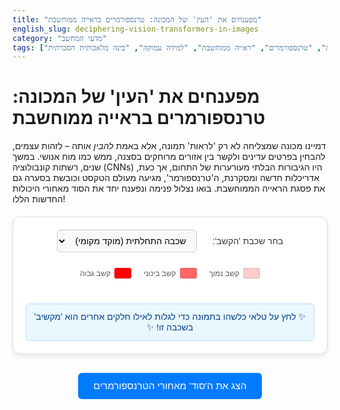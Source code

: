```yaml
---
title: "מפענחים את 'העין' של המכונה: טרנספורמרים בראייה ממוחשבת"
english_slug: deciphering-vision-transformers-in-images
category: "מדעי המחשב"
tags: ["רשתות עצביות", "טרנספורמרים", "ראייה ממוחשבת", "למידה עמוקה", "בינה מלאכותית הסברתית"]
---
```

# מפענחים את 'העין' של המכונה: טרנספורמרים בראייה ממוחשבת

דמיינו מכונה שמצליחה לא רק 'לראות' תמונה, אלא באמת *להבין* אותה – לזהות עצמים, להבחין בפרטים עדינים ולקשר בין אזורים מרוחקים בסצנה, ממש כמו מוח אנושי. במשך שנים, רשתות קונבולוציה (CNNs) היו הגיבורות הבלתי מעורערות של התחום, אך כעת, אדריכלות חדשה ומסקרנת, ה'טרנספורמר', מגיעה מעולם הטקסט וכובשת בסערה גם את פסגת הראייה הממוחשבת. בואו נצלול פנימה ונפענח יחד את הסוד מאחורי היכולות החדשות הללו!

<div class="vit-container">
    <div class="vit-controls">
        <label for="layerSelect" class="control-label">בחר שכבת 'הקשב':</label>
        <select id="layerSelect" class="control-select">
            <option value="initial">שכבה התחלתית (מוקד מקומי)</option>
            <option value="intermediate">שכבה בינונית (קשרים בינוניים)</option>
            <option value="deep">שכבה עמוקה (ראייה גלובלית)</option>
        </select>
        <div class="visualization-legend">
            <div class="legend-item"><span class="legend-color" style="background-color: rgba(255, 0, 0, 0.2);"></span>קשב נמוך</div>
            <div class="legend-item"><span class="legend-color" style="background-color: rgba(255, 0, 0, 0.6);"></span>קשב בינוני</div>
            <div class="legend-item"><span class="legend-color" style="background-color: rgba(255, 0, 0, 1);"></span>קשב גבוה</div>
        </div>
    </div>
    <div class="vit-image-container">
        <img id="baseImage" src="https://upload.wikimedia.org/wikipedia/commons/thumb/b/b1/Everest_North_Face_Tibet_Luca_Galuzzi_2006.jpg/1024px-Everest_North_Face_Tibet_Luca_Galuzzi_2006.jpg" alt="Example image showing a mountain landscape" crossorigin="anonymous">
        <div id="patchesOverlay" class="patches-overlay"></div>
    </div>
    <div id="visualizationInfo" class="visualization-info">
        ✨ לחץ על טלאי כלשהו בתמונה כדי לגלות לאילו חלקים אחרים הוא 'מקשיב' בשכבה זו! ✨
    </div>
</div>

<style>
    @import url('https://fonts.googleapis.com/css2?family=Heebo:wght@300;400;500;700&display=swap');

    .vit-container {
        font-family: 'Heebo', sans-serif;
        direction: rtl;
        max-width: 850px; /* Slightly wider */
        margin: 20px auto;
        padding: 20px; /* More padding */
        border: 1px solid #ddd; /* Softer border */
        border-radius: 12px; /* More rounded corners */
        background-color: #ffffff; /* Clean white background */
        box-shadow: 0 4px 8px rgba(0, 0, 0, 0.08); /* Subtle shadow */
    }

    .vit-controls {
        margin-bottom: 20px; /* More space below controls */
        display: flex;
        align-items: center;
        gap: 25px; /* Increased gap */
        flex-wrap: wrap;
        justify-content: center; /* Center controls when wrapped */
    }

    .control-label {
        font-weight: 500; /* Medium weight */
        color: #333;
    }

    .control-select {
        padding: 8px 12px; /* More padding */
        border-radius: 6px; /* More rounded */
        border: 1px solid #ccc;
        font-size: 1em;
        cursor: pointer;
        background-color: #f9f9f9;
        transition: border-color 0.2s ease, box-shadow 0.2s ease;
    }

    .control-select:hover {
        border-color: #007bff;
    }

     .control-select:focus {
        outline: none;
        border-color: #007bff;
        box-shadow: 0 0 5px rgba(0, 123, 255, 0.2);
    }


    .visualization-legend {
        display: flex;
        gap: 20px; /* Increased gap */
        font-size: 0.85em;
        color: #555;
    }

    .legend-item {
        display: flex;
        align-items: center;
        gap: 6px; /* Increased gap */
    }

    .legend-color {
        display: inline-block;
        width: 25px; /* Wider color swatch */
        height: 15px; /* Taller color swatch */
        border: 1px solid rgba(0, 0, 0, 0.1); /* Add border for clarity */
        border-radius: 3px;
    }


    .vit-image-container {
        position: relative;
        width: 100%;
        /* Aspect ratio set dynamically by JS */
        height: 0;
        overflow: hidden;
        border-radius: 8px; /* Match container border radius */
        box-shadow: 0 2px 5px rgba(0, 0, 0, 0.1);
    }

    .vit-image-container img {
        position: absolute;
        top: 0;
        left: 0;
        width: 100%;
        height: 100%;
        object-fit: cover;
        display: block; /* Remove potential extra space below image */
    }

    .patches-overlay {
        position: absolute;
        top: 0;
        left: 0;
        width: 100%;
        height: 100%;
        display: grid;
        grid-template-columns: repeat(var(--grid-cols), 1fr);
        grid-template-rows: repeat(var(--grid-rows), 1fr);
        gap: 0;
        z-index: 10; /* Ensure patches are well above the image */
    }

    .patch {
        border: 0.5px solid rgba(255, 255, 255, 0.2); /* Thinner, softer border */
        box-sizing: border-box;
        cursor: pointer;
        position: relative;
        /* Added transition for smooth hover and attention fade */
        transition: background-color 0.3s ease-out, border-color 0.2s ease;
    }

    .patch:hover {
        background-color: rgba(0, 123, 255, 0.15); /* More vibrant hover */
        border-color: rgba(0, 123, 255, 0.5);
    }

    .patch.selected {
         border: 2px solid #ffc107; /* Bright yellow border */
         box-shadow: 0 0 8px #ffc107; /* Matching shadow */
         z-index: 20; /* Bring selected patch forward */
         transform: scale(1.02); /* Slightly enlarge selected patch */
         transition: border-color 0.2s ease, box-shadow 0.2s ease, transform 0.2s ease;
         /* Add a subtle pulse animation */
         animation: pulse-select 1.5s infinite ease-in-out;
    }

    @keyframes pulse-select {
        0% { box-shadow: 0 0 8px rgba(255, 193, 7, 0.8); }
        50% { box-shadow: 0 0 15px rgba(255, 193, 7, 0.4); }
        100% { box-shadow: 0 0 8px rgba(255, 193, 7, 0.8); }
    }

    .visualization-info {
        margin-top: 20px;
        padding: 12px;
        background-color: #e9f7ff; /* Light blue background */
        border: 1px solid #b8daff; /* Blue border */
        border-radius: 6px;
        text-align: center;
        font-size: 1em;
        color: #004085; /* Dark blue text */
    }

    /* Style for attention visualization (applied via JS background-color with rgba) */
    /* The transition on .patch handles the fade effect */


    #explanationButton {
        display: block;
        margin: 30px auto 20px auto; /* More space above and below */
        padding: 12px 25px; /* More padding */
        font-size: 1.1em; /* Slightly larger font */
        cursor: pointer;
        border: none;
        border-radius: 6px;
        background-color: #007bff; /* Primary blue */
        color: white;
        text-align: center;
        transition: background-color 0.2s ease, box-shadow 0.2s ease;
        font-weight: 500;
    }

    #explanationButton:hover {
        background-color: #0056b3; /* Darker blue on hover */
        box-shadow: 0 2px 5px rgba(0, 0, 0, 0.1);
    }

     #explanationButton:active {
        background-color: #003f7f; /* Even darker when active */
     }

    #explanationContent {
        display: none; /* Hidden by default */
        margin-top: 20px;
        padding-top: 20px;
        border-top: 1px solid #eee;
        line-height: 1.7; /* Improved readability */
        color: #333;
    }

    #explanationContent h2 {
        margin-top: 20px;
        margin-bottom: 12px;
        font-size: 1.5em;
        color: #0056b3; /* Match button blue */
        border-bottom: 1px solid #eee; /* Separator */
        padding-bottom: 5px;
    }

     #explanationContent h3 {
        margin-top: 15px;
        margin-bottom: 8px;
        font-size: 1.3em;
        color: #007bff; /* Lighter blue */
    }

    #explanationContent p {
        margin-bottom: 15px;
        line-height: 1.6;
    }

    #explanationContent ul {
        margin-bottom: 15px;
        padding-right: 20px; /* Indent list */
    }

     #explanationContent li {
        margin-bottom: 8px;
     }

</style>

<button id="explanationButton">הצג את ה'סוד' מאחורי הטרנספורמרים</button>

<div id="explanationContent">
    <h2>האתגר של הבנת תמונות על ידי מכונות: לא רק פיקסלים</h2>
    <p>עינינו רואות תמונה כמכלול בעל משמעות, סיפור ויחסים בין חלקיו. עבור מחשב, תמונה היא רק רשת ענקית של מספרים (פיקסלים). האתגר בראייה ממוחשבת הוא ללמד מכונות לתרגם את רשת הפיקסלים הזו להבנה עמוקה, היררכית וקשרית – זיהוי עצמים, סצנות, ואפילו רגשות.</p>

    <h2>מלכת הקונבולוציה: קווים לדמותה של ה-CNN</h2>
    <p>במשך עשורים, רשתות קונבולוציונליות (CNNs) שלטו ללא עוררין בתחום. הן בנויות משכבות שמפעילות מסננים קטנים על התמונה, וכל שכבה לומדת לזהות דפוסים מורכבים יותר בהתבסס על השכבה שקדמה לה – מקצוות וקווים פשוטים בשכבות הראשונות, ועד חלקי עצמים ועצמים שלמים בשכבות העמוקות. הן מצטיינות בלכידת מידע מקומי והיררכי, אך התמודדו עם קושי מובנה ליצור קשרים *ישירים* בין אזורים *מרוחקים* בתמונה ללא מעבר דרך כל ההיררכיה השכבות.</p>

    <h2>מהפכת הטרנספורמר: Attention Is All You Need (לא רק בטקסט!)</h2>
    <p>טרנספורמרים הגיחו לעולם במקור בתחום עיבוד שפה טבעית (NLP), והציגו יכולת חסרת תקדים להבין הקשרים ארוכי טווח במשפטים. במקום לעבד מילים בזו אחר זו, הם מסתמכים על מנגנון ה-Self-Attention (קשב עצמי), המאפשר למודל לשקול את החשיבות של כל מילה ביחס לכל מילה אחרת במשפט בו זמנית, וכך להבין הקשרים מורכבים ומרוחקים. הצלחה זו הדליקה נורה אדומה (או ירוקה!) בקרב חוקרי ראייה ממוחשבת.</p>

    <h2>Vision Transformers (ViT): לראות תמונות כסדרת 'מילים'</h2>
    <p>האתגר הגדול היה לגשר על הפער: טרנספורמרים אוהבים סדרות (של מילים), ותמונות הן רשתות דו-ממדיות. הפתרון הגאוני של מודל ה-Vision Transformer (ViT) היה פשוט: נתייחס לתמונה כאל סדרה של "טלאים" (patches) קטנים, וכל טלאי יהיה ה"מילה" שלנו!</p>

    <h3>המסע הוויזואלי מתחיל: חלוקה לטלאים והפיכה לווקטורים</h3>
    <p>השלב הראשון הוא חלוקת התמונה המקורית לריבועים קטנים ואחידים (נניח, 16x16 פיקסלים). כל טלאי כזה מומר לווקטור מספרי (באמצעות שכבה פשוטה). מכיוון שהטרנספורמר עצמו אינו יודע את הסדר הפיזי של ה"מילים" (הטלאים) שלו, מוסיפים לכל וקטור מידע על המיקום המקורי של הטלאי בתמונה (positional encoding).</p>

    <h3>Self-Attention בפעולה: ה'עיניים' של הטרנספורמר</h3>
    <p>כעת מגיעים הטרנספורמרים לפעולה. סדרת וקטורי הטלאים עוברת דרך שכבות טרנספורמר רבות, ובלב כל שכבה נמצא מנגנון ה-Self-Attention. כאן קורה הקסם: כל טלאי בתמונה שואל את עצמו: "לאילו טלאים אחרים בתמונה אני צריך 'להקשיב' כרגע כדי להבין את עצמי טוב יותר?". המנגנון מחשב עבור כל טלאי יחיד, עד כמה הוא קשור וצריך לשים "קשב" על כל טלאי אחר בתמונה (כולל עצמו). התוצאה היא מערך משקלי קשב - משקל גבוה בין טלאי א' לטלאי ב' אומר שטלאי א' שואב הרבה מידע מטלאי ב' כדי לעדכן את הייצוג הפנימי שלו.</p>

    <h3>מסע אל העומק: בנית הבנה הדרגתית של התמונה</h3>
    <p>היופי ב-ViT הוא המסע דרך השכבות. בשכבות הראשונות, מנגנון הקשב נוטה להיות ממוקד בטלאים קרובים גאומטרית, בדומה לשדות הקליטה הראשוניים של CNNs. אך ככל שמעמיקים לשכבות הטרנספורמר הבאות, מנגנון הקשב מסוגל ליצור קשרים ו"להקשיב" לטלאים מרוחקים יותר ויותר בתמונה. כך, המודל בונה בהדרגה ייצוג מורכב יותר של כל טלאי, תוך שילוב מידע קשרי מכל רחבי התמונה. בשכבות העמוקות, טלאי שמכסה חלק מעין של אדם למשל, יכול "להקשיב" לטלאי שמכסה את הפה או את היד, גם אם הם רחוקים פיזית, וכך לבנות הבנה הוליסטית יותר של האובייקט או הסצנה כולה.</p>

    <h2>ViT מול CNN: קרב על פסגת הראייה</h2>
    <p><strong>למה ViT מצטיין?</strong></p>
    <ul>
        <li><strong>קשרים גלובליים מההתחלה:</strong> יכולת לכידת יחסים ארוכי טווח בין חלקים מרוחקים היא טבעית ל-ViT בזכות ה-Attention.</li>
        <li><strong>מודל אחיד:</strong> אותה אדריכלות טרנספורמר יכולה לעבוד על טקסט ותמונות, מה שמאפשר פיתוח מודלי בסיס גדולים ורב-תכליתיים.</li>
        <li><strong>פחות הנחות מוקדמות:</strong> הטרנספורמר לומד את המבנה והקשרים מהדאטה, במקום להניח מראש מבנה היררכי מקומי כמו ב-CNNs.</li>
    </ul>
    <p><strong>היכן ViT מתקשה?</strong></p>
    <ul>
        <li><strong>רעב לדאטה:</strong> ViT דורשים לרוב כמויות אדירות של נתוני אימון כדי להתעלות על CNNs, במיוחד במשימות בהן יש מעט דאטה. אימון מוקדם על דאטה ענק (Pre-training) הוא לרוב הכרחי.</li>
        <li><strong>עלות חישובית:</strong> חישוב Attention בין כל זוג טלאים יכול להיות יקר עבור תמונות גדולות מאוד. פותחו וריאציות (כמו Swin Transformer) כדי להתמודד עם זה.</li>
    </ul>

    <h2>טרנספורמרים בשטח: מיישומים פורצי דרך</h2>
    <p>ViT וצאצאיו הפכו לכלי עבודה מרכזי ביישומי ראייה ממוחשבת רבים, החל מסיווג תמונות וזיהוי אובייקטים בדיוק שיא, דרך הבנת סצנות מורכבות (סגמנטציה), ועד ליצירת תמונות מדהימות מטקסט (מודלים כמו DALL-E, Midjourney) ויצירת תיאורים מילוליים לתמונות. הם שוברים שיאי ביצועים במשימות רבות ומעצבים את עתיד הראייה הממוחשבת.</p>

    <h2>הכלי האינטראקטיבי בפעולה: מסע חזותי אל ה-Attention</h2>
    <p>הסימולציה שמעליך היא ההזדמנות שלך לחוות את מנגנון ה-Self-Attention ממקור ראשון. בחר שכבה מהתפריט (התחלתית, בינונית, עמוקה) ולחץ על טלאי כלשהו בתמונה. תראה כיצד שאר הטלאים נצבעים באדום בעוצמות שונות. הצבע האדום הבהיר יותר מצביע על "קשב" גבוה יותר שהטלאי שבחרת הקדיש לטלאי הצבוע בשכבה הספציפית שבחרת. שים לב להבדלים בין השכבות: בשכבות הראשונות הקשב מקומי, ובשכבות העמוקות הוא מתפרס על פני אזורים רחוקים יותר ומסייע בבניית ההבנה הגלובלית של התמונה. זוהי הצצה ויזואלית מרתקת לאופן שבו מודלי הטרנספורמר בונים את התובנות הוויזואליות שלהם!</p>
</div>


<script>
    document.addEventListener('DOMContentLoaded', () => {
        const image = document.getElementById('baseImage');
        const patchesOverlay = document.getElementById('patchesOverlay');
        const layerSelect = document.getElementById('layerSelect');
        const visualizationInfo = document.getElementById('visualizationInfo');
        const explanationButton = document.getElementById('explanationButton');
        const explanationContent = document.getElementById('explanationContent');

        const GRID_SIZE = 10; // 10x10 grid of patches
        const NUM_PATCHES = GRID_SIZE * GRID_SIZE;
        const patches = [];
        let attentionData = {}; // Will store simulated attention weights
        let selectedPatchIndex = null;

        // Set CSS variables for grid
        patchesOverlay.style.setProperty('--grid-cols', GRID_SIZE);
        patchesOverlay.style.setProperty('--grid-rows', GRID_SIZE);

        // Helper to convert index to row/col
        const indexToCoords = (index) => ({
            row: Math.floor(index / GRID_SIZE),
            col: index % GRID_SIZE
        });

        // Helper to calculate distance between two patch indices
        const getDistance = (index1, index2) => {
            const c1 = indexToCoords(index1);
            const c2 = indexToCoords(index2);
            const dr = c1.row - c2.row;
            const dc = c1.col - c2.col;
            return Math.sqrt(dr * dr + dc * dc);
        };

        // Simulate attention data - More distinct simulation for layers
        const generateAttentionData = () => {
            const data = {
                initial: Array(NUM_PATCHES).fill(0).map(() => Array(NUM_PATCHES).fill(0)),
                intermediate: Array(NUM_PATCHES).fill(0).map(() => Array(NUM_PATCHES).fill(0)),
                deep: Array(NUM_PATCHES).fill(0).map(() => Array(NUM_PATCHES).fill(0))
            };

            const sigmaInitial = 1.5; // Very local
            const sigmaIntermediate = 3.0; // Wider local + some spread
            const sigmaDeep = 6.0; // Global influence

            // Define some simulated 'semantic' zones (very rough approximation for demo)
            // based on rows (vertical position is a strong cue in landscape)
            const zones = {
                sky: [0, 1],
                upperMountain: [2, 3],
                lowerMountain: [4, 5],
                ground: [6, 7, 8, 9],
            };

             // Simulate a few 'conceptually important' patches that might get global attention regardless of layer (arbitrary indices)
            const conceptualFocusPatches = new Set([
                 Math.floor(GRID_SIZE * 0.5 + GRID_SIZE * 0.4), // Near peak center
                 Math.floor(GRID_SIZE * 2.5 + GRID_SIZE * 0.6), // Feature on mountain side
                 Math.floor(GRID_SIZE * 7.5 + GRID_SIZE * 0.2), // Object on ground
            ]);


            for (let i = 0; i < NUM_PATCHES; i++) {
                let sumInitial = 0;
                let sumIntermediate = 0;
                let sumDeep = 0;

                const coordsI = indexToCoords(i);
                const zoneI = Object.keys(zones).find(key => zones[key].includes(coordsI.row));


                for (let j = 0; j < NUM_PATCHES; j++) {
                    const dist = getDistance(i, j);
                     const coordsJ = indexToCoords(j);
                     const zoneJ = Object.keys(zones).find(key => zones[key].includes(coordsJ.row));


                    // Initial layer: strong local, rapid decay
                    let weightInitial = Math.exp(-dist * dist / (2 * sigmaInitial * sigmaInitial));
                    data.initial[i][j] = weightInitial;
                    sumInitial += weightInitial;

                    // Intermediate layer: wider local + increased attention to patches in the *same* semantic zone
                    let weightIntermediate = Math.exp(-dist * dist / (2 * sigmaIntermediate * sigmaIntermediate));
                    if (zoneI && zoneJ && zoneI === zoneJ) {
                         weightIntermediate *= 1.5; // Boost attention within the same zone
                    }
                    data.intermediate[i][j] = weightIntermediate;
                    sumIntermediate += weightIntermediate;

                    // Deep layer: global attention, less dependent on distance, focuses on conceptual patches and cross-zone connections
                    let weightDeep = Math.exp(-dist / sigmaDeep); // Slower decay, more global base
                     if (conceptualFocusPatches.has(j)) {
                         weightDeep += 0.8; // Significant boost for conceptually important patches
                     }
                     if (zoneI && zoneJ && zoneI !== zoneJ) {
                         weightDeep += 0.3; // Add base attention for cross-zone interactions
                     }
                      // Add some general noise/global connectivity base
                     weightDeep += Math.random() * 0.05;


                    data.deep[i][j] = weightDeep;
                    sumDeep += weightDeep;
                }

                // Normalize weights so they sum (roughly) to 1 for each query patch (softmax-like behavior simulation)
                // Simple normalization by sum is common
                for (let j = 0; j < NUM_PATCHES; j++) {
                     // Add a small epsilon to avoid division by zero, although sums should be > 0
                    data.initial[i][j] /= (sumInitial + 1e-6);
                    data.intermediate[i][j] /= (sumIntermediate + 1e-6);
                    data.deep[i][j] /= (sumDeep + 1e-6);
                }
                 // Re-normalize more strictly to sum to 1 for alpha mapping
                 const finalSumInitial = data.initial[i].reduce((s, w) => s + w, 0);
                 const finalSumIntermediate = data.intermediate[i].reduce((s, w) => s + w, 0);
                 const finalSumDeep = data.deep[i].reduce((s, w) => s + w, 0);

                 for (let j = 0; j < NUM_PATCHES; j++) {
                     data.initial[i][j] /= (finalSumInitial + 1e-6);
                     data.intermediate[i][j] /= (finalSumIntermediate + 1e-6);
                     data.deep[i][j] /= (finalSumDeep + 1e-6);
                 }
            }
            return data;
        };


        // Create patch divs and add event listeners
        const createPatches = () => {
            patchesOverlay.innerHTML = ''; // Clear previous patches
            patches.length = 0; // Clear patches array
            for (let i = 0; i < NUM_PATCHES; i++) {
                const patch = document.createElement('div');
                patch.classList.add('patch');
                patch.dataset.index = i;
                patch.addEventListener('click', handlePatchClick);
                patchesOverlay.appendChild(patch);
                patches.push(patch);
            }
        };

        // Clear any existing visualization
        const clearVisualization = () => {
            patches.forEach(patch => {
                patch.style.backgroundColor = ''; // Remove background color (resets due to transition)
                patch.classList.remove('selected'); // Remove selected class
                 // Remove potential pulse animation class if added directly
                 patch.classList.remove('pulse-selected');
            });
            selectedPatchIndex = null;
            // Reset info text
             visualizationInfo.textContent = '✨ לחץ על טלאי כלשהו בתמונה כדי לגלות לאילו חלקים אחרים הוא \'מקשיב\' בשכבה זו! ✨';
        };

        // Update visualization based on selected patch and layer
        const updateVisualization = (patchIndex, layer) => {
            // Clear existing styles smoothly before applying new ones
            patches.forEach(p => p.style.backgroundColor = ''); // Start transition to transparent
            // Small delay before applying new colors to allow transition to finish
            setTimeout(() => {
                 clearVisualization(); // Clear classes and info text after styles reset

                selectedPatchIndex = patchIndex; // Store selected index
                patches[patchIndex].classList.add('selected'); // Highlight the clicked patch
                 // Add pulse animation class
                 patches[patchIndex].classList.add('pulse-selected');


                const attentionWeights = attentionData[layer][patchIndex];

                // Max weight is 1 because we normalized weights to sum to 1
                const maxWeight = 1; // Or find actual max for finer scaling, but 1 is simple and works with normalization


                patches.forEach((patch, j) => {
                    const weight = attentionWeights[j];
                    // Scale weight to 0-1 range for alpha channel
                    const alpha = Math.min(1, Math.max(0, weight)); // Alpha corresponds directly to weight after normalization

                    // Apply background color with calculated alpha
                    patch.style.backgroundColor = `rgba(255, 0, 0, ${alpha})`; // Red overlay with varying opacity
                });

                const layerText = layerSelect.options[layerSelect.selectedIndex].text;
                visualizationInfo.textContent = `👁️ טלאי נבחר #${patchIndex}. מציג עוצמת 'קשב' בשכבה: ${layerText}`;

            }, 350); // Delay slightly longer than the CSS transition duration

        };

        // Handle click on a patch
        const handlePatchClick = (event) => {
            const clickedPatchIndex = parseInt(event.target.dataset.index, 10);
            const currentLayer = layerSelect.value;
            updateVisualization(clickedPatchIndex, currentLayer);
        };

        // Handle change in layer selection
        const handleLayerChange = (event) => {
             const newLayer = event.target.value;
             if (selectedPatchIndex !== null) {
                 // If a patch is already selected, update the visualization for the new layer
                 updateVisualization(selectedPatchIndex, newLayer);
             } else {
                  // If no patch is selected, update info text
                  visualizationInfo.textContent = '✨ לחץ על טלאי כלשהו בתמונה כדי לגלות לאילו חלקים אחרים הוא \'מקשיב\' בשכבה זו! ✨';
             }
        };

        // Toggle explanation visibility
        const toggleExplanation = () => {
            const isHidden = explanationContent.style.display === 'none' || explanationContent.style.display === '';
            explanationContent.style.display = isHidden ? 'block' : 'none';
            explanationButton.textContent = isHidden ? 'הסתר את ה'סוד' המפורט' : 'הצג את ה'סוד' מאחורי הטרנספורמרים';
        };


        // Initial setup
        image.onload = () => {
            // Ensure patches cover the image correctly after load
            const aspectRatio = image.naturalHeight / image.naturalWidth;
            const container = image.parentElement;
            // Set padding-bottom based on image aspect ratio
            container.style.paddingBottom = `${aspectRatio * 100}%`;

            createPatches();
            attentionData = generateAttentionData(); // Generate data once image dimensions are known
            layerSelect.addEventListener('change', handleLayerChange);
        };

        // Handle image load errors
         image.onerror = () => {
             visualizationInfo.textContent = 'שגיאה בטעינת התמונה. הסימולציה אינה זמינה.';
             patchesOverlay.style.display = 'none';
             layerSelect.disabled = true;
         };


        // Check if image is already loaded (cached)
         if (image.complete && image.naturalHeight > 0) {
             image.onload(); // Manually trigger onload if cached
         }


        // Explanation button listener
        explanationButton.addEventListener('click', toggleExplanation);

        // Initial state: Clear visualization in case of refresh with state
        clearVisualization();
    });
</script>